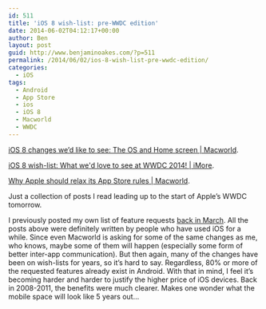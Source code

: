 ```yaml
---
id: 511
title: 'iOS 8 wish-list: pre-WWDC edition'
date: 2014-06-02T04:12:17+00:00
author: Ben
layout: post
guid: http://www.benjaminoakes.com/?p=511
permalink: /2014/06/02/ios-8-wish-list-pre-wwdc-edition/
categories:
  - iOS
tags:
  - Android
  - App Store
  - ios
  - iOS 8
  - Macworld
  - WWDC
---
```

[iOS 8 changes we’d like to see: The OS and Home screen | Macworld](http://www.macworld.com/article/2241994/ios-8-changes-we-d-like-to-see-the-os-and-home-screen.html).

[iOS 8 wish-list: What we'd love to see at WWDC 2014! | iMore](http://www.imore.com/ios-8-wish-list-what-wed-love-see-wwdc-2014).

[Why Apple should relax its App Store rules | Macworld](http://www.macworld.com/article/2066217/why-apple-should-relax-its-app-store-rules.html).

Just a collection of posts I read leading up to the start of Apple&#8217;s WWDC tomorrow.

I previously posted my own list of feature requests [back in March](http://www.benjaminoakes.com/2014/03/16/new-features-in-ios-8/). All the posts above were definitely written by people who have used iOS for a while. Since even Macworld is asking for some of the same changes as me, who knows, maybe some of them will happen (especially some form of better inter-app communication). But then again, many of the changes have been on wish-lists for years, so it&#8217;s hard to say. Regardless, 80% or more of the requested features already exist in Android. With that in mind, I feel it&#8217;s becoming harder and harder to justify the higher price of iOS devices. Back in 2008-2011, the benefits were much clearer. Makes one wonder what the mobile space will look like 5 years out&#8230;
